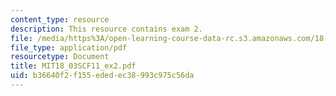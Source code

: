 ```yaml
---
content_type: resource
description: This resource contains exam 2.
file: /media/https%3A/open-learning-course-data-rc.s3.amazonaws.com/18-03sc-differential-equations-fall-2011/b36640f2f155ededec38993c975c56da_MIT18_03SCF11_ex2.pdf
file_type: application/pdf
resourcetype: Document
title: MIT18_03SCF11_ex2.pdf
uid: b36640f2-f155-eded-ec38-993c975c56da
---
```

